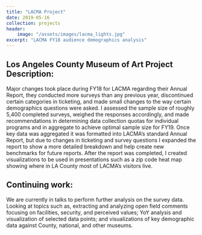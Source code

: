 ```yaml
---
title: "LACMA Project"
date: 2019-05-16
collection: projects
header:
    image: "/assets/images/lacma_lights.jpg"
excerpt: "LACMA FY18 audience demographics analysis"
---
```


## Los Angeles County Museum of Art Project Description:

Major changes took place during FY18 for LACMA regarding their Annual Report, they conducted more surveys than any previous year, discontinued certain categories in ticketing, and made small changes to the way certain demographics questions were asked. I assessed the sample size of roughly 5,400 completed surveys, weighed the responses accordingly, and made recommendations in determining data collection quotas for individual programs and in aggregate to achieve optimal sample size for FY19. Once key data was aggregated it was formatted into LACMA’s standard Annual Report, but due to changes in ticketing and survey questions I expanded the report to show a more detailed breakdown and help create new benchmarks for future reports. After the report was completed, I created visualizations to be used in presentations such as a zip code heat map showing where in LA County most of LACMA’s visitors live.

## Continuing work:

We are currently in talks to perform further analysis on the survey data. Looking at topics such as, extracting and analyzing open field comments focusing on facilities, security, and perceived values; YoY analysis and visualization of selected data points; and visualizations of key demographic data against County, national, and other museums.
